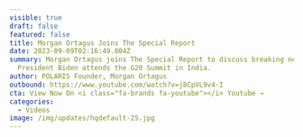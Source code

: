```yaml
---
visible: true
draft: false
featured: false
title: Morgan Ortagus Joins The Special Report
date: 2023-09-09T02:16:49.804Z
summary: Morgan Ortagus joins The Special Report to discuss breaking news as
  President Biden attends the G20 Summit in India.
author: POLARIS Founder, Morgan Ortagus
outbound: https://www.youtube.com/watch?v=j8CpVL9v4-I
cta: View Now On <i class="fa-brands fa-youtube"></i> Youtube →
categories:
  - Videos
image: /img/updates/hqdefault-25.jpg
---
```

